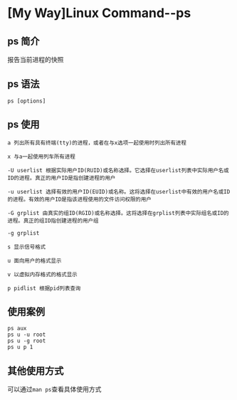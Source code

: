 # [My Way]Linux Command--ps

## ps 简介
报告当前进程的快照
## ps 语法
    ps [options]
## ps 使用
    a 列出所有具有终端(tty)的进程，或者在与x选项一起使用时列出所有进程

    x 与a一起使用列车所有进程
    
    -U userlist 根据实际用户ID(RUID)或名称选择。它选择在userlist列表中实际用户名或ID的进程。真正的用户ID是指创建进程的用户

    -u userlist 选择有效的用户ID(EUID)或名称。这将选择在userlist中有效的用户名或ID的进程。有效的用户ID是指该进程使用的文件访问权限的用户

    -G grplist 由真实的组ID(RGID)或名称选择。这将选择在grplist列表中实际组名或ID的进程。真正的组ID指创建进程的用户组

    -g grplist 

    s 显示信号格式
    
    u 面向用户的格式显示

    v 以虚拟内存格式的格式显示

    p pidlist 根据pid列表查询

## 使用案例

    ps aux     
    ps u -u root   
    ps u -g root   
    ps u p 1   


## 其他使用方式
可以通过`man ps`查看具体使用方式


